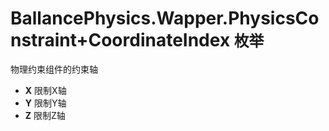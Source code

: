 ﻿# BallancePhysics.Wapper.PhysicsConstraint+CoordinateIndex `枚举`
物理约束组件的约束轴


* **X** 限制X轴
* **Y** 限制Y轴
* **Z** 限制Z轴
